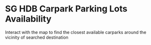 # SG HDB Carpark Parking Lots Availability

Interact with the map to find the closest available carparks around the vicinity of searched destination
